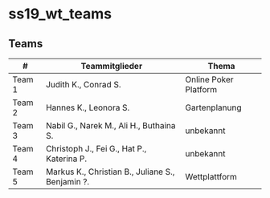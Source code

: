 # ss19_wt_teams

## Teams

| #      | Teammitglieder                                   | Thema                 |
|--------|--------------------------------------------------|-----------------------|
| Team 1 | Judith K., Conrad S.                             | Online Poker Platform |
| Team 2 | Hannes K., Leonora S.                            | Gartenplanung         |
| Team 3 | Nabil G., Narek M., Ali H., Buthaina S.          | unbekannt             |
| Team 4 | Christoph J., Fei G., Hat P., Katerina P.        | unbekannt             |
| Team 5 | Markus K., Christian B., Juliane S., Benjamin ?. | Wettplattform         |